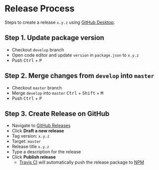 # Release Process

Steps to create a release `x.y.z` using [GitHub Desktop](https://desktop.github.com/).

## Step 1. Update package version

* Checkout `develop` branch
* Open code editor and update `version` in `package.json` to `x.y.z`
* Push <kbd>Ctrl</kbd> + <kbd>P</kbd>

## Step 2. Merge changes from `develop` into `master`

* Checkout `master` branch
* Merge `develop` into `master` <kbd>Ctrl</kbd> + <kbd>Shift</kbd> + <kbd>M</kbd>
* Push <kbd>Ctrl</kbd> + <kbd>P</kbd>

## Step 3. Create Release on GitHub

* Navigate to [GitHub Releases](https://github.com/chris-pilcher/nz-bank-account-info-international-money-transfer/releases)
* Click **Draft a new release**
* Tag version: `x.y.z`
* Target: `master`
* Release title `x.y.z`
* Type a description for the release
* Click **Publish release**
  * [Travis CI](https://travis-ci.org/chris-pilcher/nz-bank-account-info-international-money-transfer/) will automatically push the release package to [NPM](https://www.npmjs.com/package/nz-bank-account-info-international-money-transfer)

